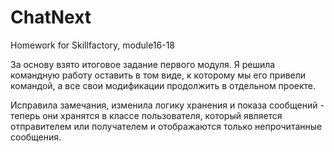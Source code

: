 # ChatNext
Homework for Skillfactory, module16-18

За основу взято итоговое задание первого модуля.
Я решила командную работу оставить в том виде, к которому мы его привели командой, а все свои модификации продолжить в отдельном проекте.

Исправила замечания, изменила логику хранения и показа сообщений - теперь они хранятся в классе пользователя, который является отправителем или получателем
и отображаются только непрочитанные сообщения.
